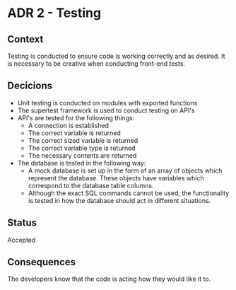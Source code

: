 # ADR 2 - Testing

## Context

Testing is conducted to ensure code is working correctly and as desired. It is necessary to be creative when conducting front-end tests.

## Decicions
- Unit testing is conducted on modules with exported functions
- The supertest framework is used to conduct testing on API's
- API's are tested for the following things:
    - A connection is established
    - The correct variable is returned
    - The correct sized variable is returned 
    - The correct variable type is returned
    - The necessary contents are returned
- The database is tested in the following way:
    - A mock database is set up in the form of an array of objects which represent the database. These objects have variables which correspond to the database table columns.
    - Although the exact SQL commands cannot be used, the functionality is tested in how the database should act in different situations.

## Status
Accepted

## Consequences

The developers know that the code is acting how they would like it to.
